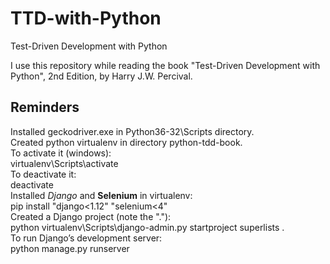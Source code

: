 # TTD-with-Python
Test-Driven Development with Python

I use this repository while reading the book "Test-Driven Development with Python", 2nd Edition, by Harry J.W. Percival.


## Reminders
Installed geckodriver.exe in Python36-32\Scripts directory.  
Created python virtualenv in directory python-tdd-book.  
    To activate it (windows):  
        virtualenv\Scripts\activate  
    To deactivate it:  
        deactivate  
Installed *Django* and **Selenium** in virtualenv:  
    pip install "django<1.12" "selenium<4"  
Created a Django project (note the "."):  
    python virtualenv\Scripts\django-admin.py startproject superlists .  
To run Django’s development server:  
    python manage.py runserver  


